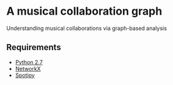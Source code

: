 # A musical collaboration graph
Understanding musical collaborations via graph-based analysis

## Requirements
- [Python 2.7](https://www.python.org/)
- [NetworkX](https://networkx.github.io/)
- [Spotipy](https://spotipy.readthedocs.io/en/latest/)
